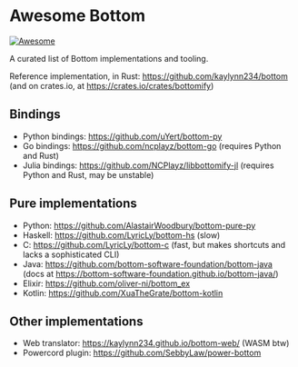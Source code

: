 # Awesome Bottom

[![Awesome](https://awesome.re/badge.svg)](https://github.com/sindresorhus/awesome)

A curated list of Bottom implementations and tooling.

Reference implementation, in Rust: <https://github.com/kaylynn234/bottom> (and on crates.io, at <https://crates.io/crates/bottomify>)

## Bindings
- Python bindings: <https://github.com/uYert/bottom-py>
- Go bindings: <https://github.com/ncplayz/bottom-go> (requires Python and Rust)
- Julia bindings: <https://github.com/NCPlayz/libbottomify-jl> (requires Python and Rust, may be unstable)
## Pure implementations
- Python: <https://github.com/AlastairWoodbury/bottom-pure-py>
- Haskell: <https://github.com/LyricLy/bottom-hs> (slow)
- C: <https://github.com/LyricLy/bottom-c> (fast, but makes shortcuts and lacks a sophisticated CLI)
- Java: <https://github.com/bottom-software-foundation/bottom-java> (docs at <https://bottom-software-foundation.github.io/bottom-java/>)
- Elixir: <https://github.com/oliver-ni/bottom_ex>
- Kotlin: <https://github.com/XuaTheGrate/bottom-kotlin>
## Other implementations
- Web translator: <https://kaylynn234.github.io/bottom-web/> (WASM btw)
- Powercord plugin: <https://github.com/SebbyLaw/power-bottom>
